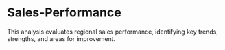 # Sales-Performance
This analysis evaluates regional sales performance, identifying key trends, strengths, and areas for improvement.
